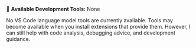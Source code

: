 🔧 **Available Development Tools:** None

No VS Code language model tools are currently available. Tools may become available when you install extensions that provide them. However, I can still help with code analysis, debugging advice, and development guidance.
